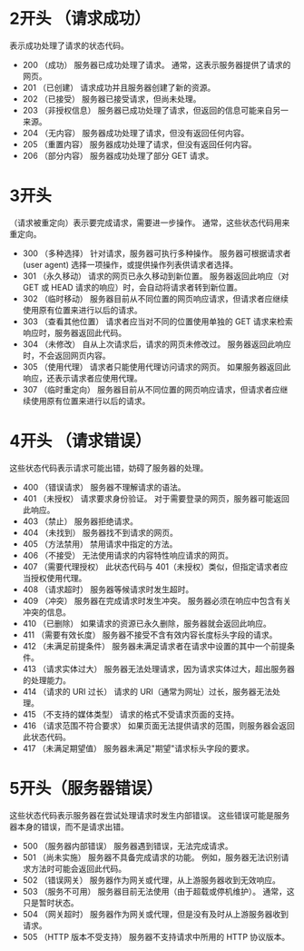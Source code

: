# 2开头 （请求成功）
表示成功处理了请求的状态代码。

* 200   （成功）  服务器已成功处理了请求。 通常，这表示服务器提供了请求的网页。 
* 201   （已创建）  请求成功并且服务器创建了新的资源。 
* 202   （已接受）  服务器已接受请求，但尚未处理。 
* 203   （非授权信息）  服务器已成功处理了请求，但返回的信息可能来自另一来源。 
* 204   （无内容）  服务器成功处理了请求，但没有返回任何内容。 
* 205   （重置内容） 服务器成功处理了请求，但没有返回任何内容。
* 206   （部分内容）  服务器成功处理了部分 GET 请求。

# 3开头 
（请求被重定向）表示要完成请求，需要进一步操作。 通常，这些状态代码用来重定向。

* 300   （多种选择）  针对请求，服务器可执行多种操作。 服务器可根据请求者 (user agent) 选择一项操作，或提供操作列表供请求者选择。 
* 301   （永久移动）  请求的网页已永久移动到新位置。 服务器返回此响应（对 GET 或 HEAD 请求的响应）时，会自动将请求者转到新位置。
* 302   （临时移动）  服务器目前从不同位置的网页响应请求，但请求者应继续使用原有位置来进行以后的请求。
* 303   （查看其他位置） 请求者应当对不同的位置使用单独的 GET 请求来检索响应时，服务器返回此代码。
* 304   （未修改） 自从上次请求后，请求的网页未修改过。 服务器返回此响应时，不会返回网页内容。 
* 305   （使用代理） 请求者只能使用代理访问请求的网页。 如果服务器返回此响应，还表示请求者应使用代理。 
* 307   （临时重定向）  服务器目前从不同位置的网页响应请求，但请求者应继续使用原有位置来进行以后的请求。

# 4开头 （请求错误）
这些状态代码表示请求可能出错，妨碍了服务器的处理。

* 400   （错误请求） 服务器不理解请求的语法。 
* 401   （未授权） 请求要求身份验证。 对于需要登录的网页，服务器可能返回此响应。 
* 403   （禁止） 服务器拒绝请求。
* 404   （未找到） 服务器找不到请求的网页。
* 405   （方法禁用） 禁用请求中指定的方法。 
* 406   （不接受） 无法使用请求的内容特性响应请求的网页。 
* 407   （需要代理授权） 此状态代码与 401（未授权）类似，但指定请求者应当授权使用代理。
* 408   （请求超时）  服务器等候请求时发生超时。 
* 409   （冲突）  服务器在完成请求时发生冲突。 服务器必须在响应中包含有关冲突的信息。 
* 410   （已删除）  如果请求的资源已永久删除，服务器就会返回此响应。 
* 411   （需要有效长度） 服务器不接受不含有效内容长度标头字段的请求。 
* 412   （未满足前提条件） 服务器未满足请求者在请求中设置的其中一个前提条件。 
* 413   （请求实体过大） 服务器无法处理请求，因为请求实体过大，超出服务器的处理能力。 
* 414   （请求的 URI 过长） 请求的 URI（通常为网址）过长，服务器无法处理。 
* 415   （不支持的媒体类型） 请求的格式不受请求页面的支持。 
* 416   （请求范围不符合要求） 如果页面无法提供请求的范围，则服务器会返回此状态代码。 
* 417   （未满足期望值） 服务器未满足"期望"请求标头字段的要求。

# 5开头（服务器错误）
这些状态代码表示服务器在尝试处理请求时发生内部错误。 这些错误可能是服务器本身的错误，而不是请求出错。

* 500   （服务器内部错误）  服务器遇到错误，无法完成请求。 
* 501   （尚未实施） 服务器不具备完成请求的功能。 例如，服务器无法识别请求方法时可能会返回此代码。 
* 502   （错误网关） 服务器作为网关或代理，从上游服务器收到无效响应。 
* 503   （服务不可用） 服务器目前无法使用（由于超载或停机维护）。 通常，这只是暂时状态。 
* 504   （网关超时）  服务器作为网关或代理，但是没有及时从上游服务器收到请求。 
* 505   （HTTP 版本不受支持） 服务器不支持请求中所用的 HTTP 协议版本。
